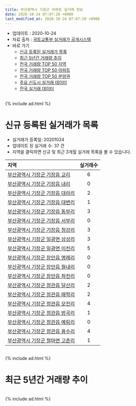 ```yaml
---
title: 부산광역시 기장군 아파트 실거래 정보
date: 2020-10-24 07:07:20 +0900
last_modified_at: 2020-10-24 07:07:20 +0900
---
```


* 업데이트 : 2020-10-24
* 자료 출처 : [국토교통부 실거래가 공개시스템](http://rt.molit.go.kr)
* 바로 가기
    * [신규 등록된 실거래가 목록](#신규-등록된-실거래가-목록)
    * [최근 5년간 거래량 추이](#최근-5년간-거래량-추이)
    * [전국 거래량 TOP 50 지역](https://inasie.github.io/apt-trade-info/최근-3개월-전국에서-가장-거래가-많이-발생한-지역)
    * [전국 거래량 TOP 50 아파트](https://inasie.github.io/apt-trade-info/최근-3개월-전국에서-가장-거래가-많이-발생한-아파트)
    * [전국 거래량 TOP 50 분양권](https://inasie.github.io/apt-trade-info/최근-3개월-전국에서-가장-거래가-많이-발생한-분양권)
    * [주요 신도시 실거래 데이터](https://inasie.github.io/apt-trade-info/주요-신도시)
    * [전국 실거래 데이터](https://inasie.github.io/apt-trade-info/전국)

<br>
{% include ad.html %}
<br>

# 신규 등록된 실거래가 목록
* 실거래가 등록일: 20201024
* 업데이트 된 실거래 수: 37 건
* 지역을 클릭하면 신규 및 최근 3개월 실거래 목록을 볼 수 있습니다.


|지역|실거래수|
|:---|:---:|
|[부산광역시 기장군 기장읍 교리](https://inasie.github.io/apt-trade-info/부산광역시-기장군-기장읍-교리)|6|
|[부산광역시 기장군 기장읍 내리](https://inasie.github.io/apt-trade-info/부산광역시-기장군-기장읍-내리)|0|
|[부산광역시 기장군 기장읍 대라리](https://inasie.github.io/apt-trade-info/부산광역시-기장군-기장읍-대라리)|2|
|[부산광역시 기장군 기장읍 대변리](https://inasie.github.io/apt-trade-info/부산광역시-기장군-기장읍-대변리)|1|
|[부산광역시 기장군 기장읍 동부리](https://inasie.github.io/apt-trade-info/부산광역시-기장군-기장읍-동부리)|3|
|[부산광역시 기장군 기장읍 서부리](https://inasie.github.io/apt-trade-info/부산광역시-기장군-기장읍-서부리)|0|
|[부산광역시 기장군 기장읍 청강리](https://inasie.github.io/apt-trade-info/부산광역시-기장군-기장읍-청강리)|3|
|[부산광역시 기장군 일광면 삼성리](https://inasie.github.io/apt-trade-info/부산광역시-기장군-일광면-삼성리)|3|
|[부산광역시 기장군 일광면 이천리](https://inasie.github.io/apt-trade-info/부산광역시-기장군-일광면-이천리)|5|
|[부산광역시 기장군 장안읍 명례리](https://inasie.github.io/apt-trade-info/부산광역시-기장군-장안읍-명례리)|0|
|[부산광역시 기장군 장안읍 월내리](https://inasie.github.io/apt-trade-info/부산광역시-기장군-장안읍-월내리)|0|
|[부산광역시 기장군 장안읍 좌천리](https://inasie.github.io/apt-trade-info/부산광역시-기장군-장안읍-좌천리)|0|
|[부산광역시 기장군 정관읍 달산리](https://inasie.github.io/apt-trade-info/부산광역시-기장군-정관읍-달산리)|2|
|[부산광역시 기장군 정관읍 매학리](https://inasie.github.io/apt-trade-info/부산광역시-기장군-정관읍-매학리)|2|
|[부산광역시 기장군 정관읍 모전리](https://inasie.github.io/apt-trade-info/부산광역시-기장군-정관읍-모전리)|4|
|[부산광역시 기장군 정관읍 방곡리](https://inasie.github.io/apt-trade-info/부산광역시-기장군-정관읍-방곡리)|1|
|[부산광역시 기장군 정관읍 예림리](https://inasie.github.io/apt-trade-info/부산광역시-기장군-정관읍-예림리)|0|
|[부산광역시 기장군 정관읍 용수리](https://inasie.github.io/apt-trade-info/부산광역시-기장군-정관읍-용수리)|4|
|[부산광역시 기장군 철마면 고촌리](https://inasie.github.io/apt-trade-info/부산광역시-기장군-철마면-고촌리)|1|


<br>
{% include ad.html %}
<br>

# 최근 5년간 거래량 추이


<div style="width:100%;">
    <canvas id="deal_progress" height="200"></canvas>
</div>

<script>
new Chart(document.getElementById("deal_progress"), {
    type: 'line',
    data: {
        labels: ['201510','201511','201512','201601','201602','201603','201604','201605','201606','201607','201608','201609','201610','201611','201612','201701','201702','201703','201704','201705','201706','201707','201708','201709','201710','201711','201712','201801','201802','201803','201804','201805','201806','201807','201808','201809','201810','201811','201812','201901','201902','201903','201904','201905','201906','201907','201908','201909','201910','201911','201912','202001','202002','202003','202004','202005','202006','202007','202008','202009','202010'],
        datasets: [{
            label: '매매',
            pointRadius: 1,
            data: [475, 303, 187, 183, 164, 254, 230, 207, 218, 252, 266, 281, 382, 284, 168, 127, 154, 167, 161, 157, 163, 145, 105, 115, 96, 104, 96, 247, 114, 148, 112, 122, 220, 225, 176, 152, 156, 134, 114, 119, 100, 126, 107, 118, 157, 186, 166, 195, 311, 438, 386, 240, 294, 298, 286, 331, 414, 469, 332, 320, 160],
            borderColor: "rgba(255, 201, 14, 1)",
            backgroundColor: "rgba(255, 201, 14, 0.5)",
            fill: false,
            lineTension: 0
        },{
            label: '전월세',
            pointRadius: 1,
            data: [280, 276, 242, 237, 192, 365, 242, 185, 175, 197, 178, 196, 263, 195, 173, 199, 215, 187, 186, 169, 206, 225, 186, 226, 228, 263, 228, 219, 202, 316, 208, 262, 224, 211, 251, 281, 285, 201, 201, 243, 196, 251, 182, 175, 190, 194, 300, 174, 207, 263, 255, 230, 393, 318, 362, 419, 344, 352, 543, 304, 96],
            borderColor: "rgba(0, 141, 185, 1)",
            backgroundColor: "rgba(0, 141, 185, 0.5)",
            fill: false,
            lineTension: 0
        }
        ]
    },
    options: {
        responsive: true,
        title: {
            display: false
        },
        tooltips: {
            mode: 'index',
            intersect: false
        },
        hover: {
            mode: 'nearest',
            intersect: true
        },
        scales: {
            xAxes: [{
                display: true,
                scaleLabel: {
                    display: true,
                    labelString: '년/월'
                }
            }],
            yAxes: [{
                display: true,
                ticks: {
                    suggestedMin: 0,
                },
                scaleLabel: {
                    display: true,
                    labelString: '실거래 수'
                }
            }]
        }
    }
});

</script>


<br>
{% include ad.html %}
<br>

